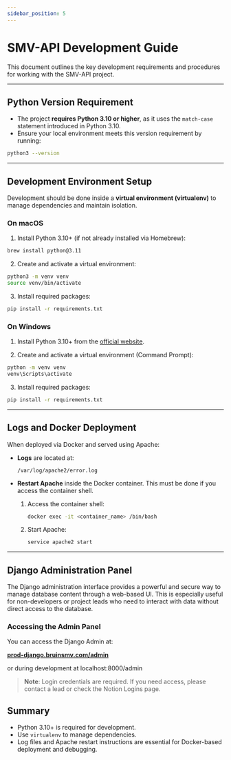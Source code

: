 ```yaml
---
sidebar_position: 5
---
```

# SMV-API Development Guide

This document outlines the key development requirements and procedures for working with the SMV-API project.

---

## Python Version Requirement

- The project **requires Python 3.10 or higher**, as it uses the `match-case` statement introduced in Python 3.10.
- Ensure your local environment meets this version requirement by running:

```bash
python3 --version
```

---

## Development Environment Setup

Development should be done inside a **virtual environment (virtualenv)** to manage dependencies and maintain isolation.

### On macOS

1. Install Python 3.10+ (if not already installed via Homebrew):

```bash
brew install python@3.11
```

2. Create and activate a virtual environment:

```bash
python3 -m venv venv
source venv/bin/activate
```

3. Install required packages:

```bash
pip install -r requirements.txt
```

### On Windows

1. Install Python 3.10+ from the [official website](https://www.python.org/).

2. Create and activate a virtual environment (Command Prompt):

```cmd
python -m venv venv
venv\Scripts\activate
```

3. Install required packages:

```cmd
pip install -r requirements.txt
```

---

## Logs and Docker Deployment

When deployed via Docker and served using Apache:

- **Logs** are located at:
  ```
  /var/log/apache2/error.log
  ```

- **Restart Apache** inside the Docker container. This must be done if you access the container shell.
  1. Access the container shell:
     ```bash
     docker exec -it <container_name> /bin/bash
     ```
  2. Start Apache:
     ```bash
     service apache2 start
     ```

---
## Django Administration Panel

The Django administration interface provides a powerful and secure way to manage database content through a web-based UI. This is especially useful for non-developers or project leads who need to interact with data without direct access to the database.

### Accessing the Admin Panel

You can access the Django Admin at:

**[prod-django.bruinsmv.com/admin](https://prod-django.bruinsmv.com/admin)**

or during development at localhost:8000/admin

>  **Note**: Login credentials are required. If you need access, please contact a lead or check the Notion Logins page.

## Summary

- Python 3.10+ is required for development.
- Use `virtualenv` to manage dependencies.
- Log files and Apache restart instructions are essential for Docker-based deployment and debugging.

